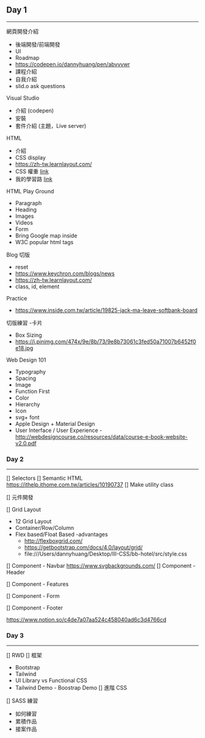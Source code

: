 ## Day 1

---

網頁開發介紹

- 後端開發/前端開發
- UI
- Roadmap
- https://codepen.io/dannyhuang/pen/abvvvwr
- 課程介紹
- 自我介紹
- slid.o ask questions

Visual Studio

- 介紹 (codepen)
- 安裝
- 套件介紹 (主題，Live server)

HTML

- 介紹
- CSS display
- https://zh-tw.learnlayout.com/
- CSS 權重 [link](https://muki.tw/tech/css-specificity-document/)
- 我的學習路 [link](https://www.freecodecamp.org/news/got-a-react-developer-job-during-my-100dayscodechallenge-f455175d3776/)

HTML Play Ground

- Paragraph
- Heading
- Images
- Videos
- Form
- Bring Google map inside
- W3C popular html tags

Blog 切版

- reset
- https://www.keychron.com/blogs/news
- https://zh-tw.learnlayout.com/
- class, id, element

Practice

- https://www.inside.com.tw/article/19825-jack-ma-leave-softbank-board

切版練習 -卡片

- Box Sizing
- https://i.pinimg.com/474x/9e/8b/73/9e8b73061c3fed50a71007b6452f0e18.jpg

Web Design 101

- Typography
- Spacing
- Image
- Function First
- Color
- Hierarchy
- Icon
- svg+ font
- Apple Design + Material Design
- User Interface / User Experience -http://webdesigncourse.co/resources/data/course-e-book-website-v2.0.pdf

### Day 2

---

[] Selectors
[] Semantic HTML
https://ithelp.ithome.com.tw/articles/10190737
[] Make utility class

[] 元件開發

[] Grid Layout

- 12 Grid Layout
- Container/Row/Column
- Flex based/Float Based -advantages
  - http://flexboxgrid.com/
  - https://getbootstrap.com/docs/4.0/layout/grid/
  - file:///Users/dannyhuang/Desktop/III-CSS/bb-hotel/src/style.css

[] Component - Navbar
https://www.svgbackgrounds.com/
[] Component - Header

[] Component - Features

[] Component - Form

[] Component - Footer

https://www.notion.so/c4de7a07aa524c458040ad6c3d4766cd

### Day 3

---

[] RWD
[] 框架

- Bootstrap
- Tailwind
- UI Library vs Functional CSS
- Tailwind Demo - Boostrap Demo
  [] 進階 CSS

[] SASS 練習

- 如何練習
- 累積作品
- 接案作品
